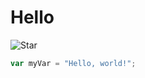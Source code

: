 # Hello  
![Star](https://th.bing.com/th/id/OIP.IwIDS9U72CbO6iDoN_iDsQHaHC?pid=ImgDet&rs=1)


``` javascript
var myVar = "Hello, world!";
```
